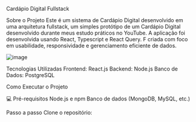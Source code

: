 Cardápio Digital Fullstack

Sobre o Projeto
Este é um sistema de Cardápio Digital desenvolvido em uma arquitetura fullstack, um simples  protótipo de um Cardápio Digital desenvolvido durante meus estudo práticos no YouTube. A aplicação foi desenvolvida usando React, Typescript e React Query. F criada com foco em usabilidade, responsividade e gerenciamento eficiente de dados.

![image](https://github.com/user-attachments/assets/aaf9e543-e6c9-4be3-ace2-81200eb8879b)

Tecnologias Utilizadas
Frontend: React.js 
Backend: Node.js 
Banco de Dados: PostgreSQL



Como Executar o Projeto

💻 Pré-requisitos
Node.js e npm
Banco de dados (MongoDB, MySQL, etc.)

Passo a passo
Clone o repositório:

